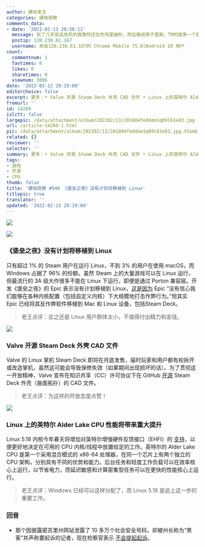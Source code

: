 ```yaml
---
author: 硬核老王
categories: 硬核观察
comments_data:
- date: '2022-02-13 20:56:12'
  message: 玩了几年孤岛危机的我竟然还在吃鸡里被秒，然后躲进房子里面，TM的就来一个肛一个，没死过一次。有时候外挂是真恶心人。
  postip: 120.230.61.167
  username: 来自120.230.61.167的 Chrome Mobile 75.0|Android 10 用户
count:
  commentnum: 1
  favtimes: 0
  likes: 0
  sharetimes: 0
  viewnum: 3006
date: '2022-02-13 20:19:00'
editorchoice: false
excerpt: 更多：• Valve 开源 Steam Deck 外壳 CAD 文件 • Linux 上的英特尔 Alder Lake CPU 性能将带来重大提升
fromurl: ''
id: 14269
islctt: false
largepic: /data/attachment/album/202202/13/201804feddem1q09l81e83.jpg
url: /article-14269-1.html
pic: /data/attachment/album/202202/13/201804feddem1q09l81e83.jpg.thumb.jpg
related: []
reviewer: ''
selector: ''
summary: 更多：• Valve 开源 Steam Deck 外壳 CAD 文件 • Linux 上的英特尔 Alder Lake CPU 性能将带来重大提升
tags:
- 游戏
- 开源
- CPU
thumb: false
title: '硬核观察 #546 《堡垒之夜》没有计划将移植到 Linux'
titlepic: true
translator: ''
updated: '2022-02-13 20:19:00'
---
```


![](/data/attachment/album/202202/13/201804feddem1q09l81e83.jpg)


![](/data/attachment/album/202202/13/201812wtx232ltgl26xket.jpg)


### 《堡垒之夜》没有计划将移植到 Linux


只有超过 1% 的 Steam 用户在运行 Linux，不到 3% 的用户在使用 macOS，而 Windows 占据了 96% 的份额。虽然 Steam 上的大量游戏可以在 Linux 运行，但最流行的 3A 级大作很多不能在 Linux 下运行，即便是通过 Porton 兼容层。开发《堡垒之夜》的 Epic 表示没有计划移植到 Linux，[这是因为](https://twitter.com/TimSweeneyEpic/status/1490565925648715781) Epic “没有信心我们能够在各种内核配置（包括自定义内核）下大规模地打击作弊行为。”但其实 Epic 已经将其反作弊软件移植到 Mac 和 Linux 设备，包括Steam Deck。



> 
> 老王点评：总之还是 Linux 用户群体太小，不值得付出精力和金钱。
> 
> 
> 


![](/data/attachment/album/202202/13/201822kz2s1shcql3jq6wp.jpg)


### Valve 开源 Steam Deck 外壳 CAD 文件


Valve 的 Linux 掌机 Steam Deck 即将在月底发售，届时玩家和用户都有权拆开或改造掌机，虽然这可能会导致保修失效（如果期间出现损坏的话）。为了贯彻这一开放精神，Valve 宣布在知识共享（CC）许可协议下在 GitHub [开源](https://store.steampowered.com/news/app/1675180/view/3106923225208810470) Steam Deck 外壳（曲面拓扑）的 CAD 文件。



> 
> 老王点评：为这样的开放态度点赞！
> 
> 
> 


![](/data/attachment/album/202202/13/201839ec0zsiybt6spmy4t.jpg)


### Linux 上的英特尔 Alder Lake CPU 性能将带来重大提升


Linux 5.18 内核今年春天将增加对英特尔增强硬件反馈接口（EHFI）的 [支持](https://www.phoronix.com/scan.php?page=news_item&px=Intel-HFI-For-Linux-5.18)，以便更好地决定在可用的 CPU 内核/线程中放置给定的工作。英特尔的 Alder Lake CPU 是第一个采用混合模式的 x86-64 处理器，在同一个芯片上有两个独立的 CPU 架构，分别具有不同的优势和能力。后台任务和轻度工作负载可以在效率核心上运行，以节省电力，而延迟敏感和计算密集型任务可以在更快的性能核心上运行。



> 
> 老王点评：Windows 已经可以这样分配了，而 Linux 5.18 是追上这一步的重要工作。
> 
> 
> 


### 回音


* 那个因披露密苏里州网站泄露了 10 多万个社会安全号码，却被州长称为“黑客”并声称要起诉的记者，现在检察官表示 [不会提起起诉](https://yro.slashdot.org/story/22/02/12/2351218/journalist-labeled-hacker-by-missouris-governor-will-not-be-prosecuted)。